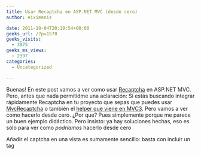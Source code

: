 ```yaml
---
title: Usar Recaptcha en ASP.NET MVC (desde cero)
author: eiximenis

date: 2011-10-04T20:19:54+00:00
geeks_url: /?p=1578
geeks_visits:
  - 3975
geeks_ms_views:
  - 2397
categories:
  - Uncategorized

---
```

Buenas! En este post vamos a ver como usar <a href="http://www.google.com/recaptcha" target="_blank" rel="noopener noreferrer">Recaptcha</a> en ASP.NET MVC. Pero, antes que nada permitidme una aclaración: Si estás buscando integrar rápidamente Recaptcha en tu proyecto que sepas que puedes usar <a href="http://mvcrecaptcha.codeplex.com/" target="_blank" rel="noopener noreferrer">MvcRecaptcha</a> o también el <a href="http://www.dotnetcurry.com/ShowArticle.aspx?ID=611" target="_blank" rel="noopener noreferrer">helper que viene en MVC3</a>. Pero vamos a ver como hacerlo desde cero. ¿Por que? Pues simplemente porque me parece un buen ejemplo didáctico. Pero insisto: ya hay soluciones hechas, eso es sólo para ver como _podríamos_ hacerlo desde cero

Añadir el captcha en una vista es sumamente sencillo: basta con incluir un tag <script> y dejar que él haga todo. También se puede crear usando javascript (lo que es útil si se quiere crear el captcha sólo si se cumplen ciertas condiciones en tiempo de ejecución), pero no vamos a verlo aquí (todos los detalles están en <http://code.google.com/intl/ca/apis/recaptcha/docs/display.html> en el apartado de “Ajax API”).

Para añadir recaptcha en nuestra página basta simplemente con añadir el siguiente código script:

<div style="border-bottom: silver 1px solid; text-align: left; border-left: silver 1px solid; padding-bottom: 4px; line-height: 12pt; background-color: #f4f4f4; margin: 20px 0px 10px; padding-left: 4px; width: 97.5%; padding-right: 4px; font-family: &#39;Courier New&#39;, courier, monospace; direction: ltr; max-height: 200px; font-size: 8pt; overflow: auto; border-top: silver 1px solid; cursor: text; border-right: silver 1px solid; padding-top: 4px" id="codeSnippetWrapper">
  <pre style="border-bottom-style: none; text-align: left; padding-bottom: 0px; line-height: 12pt; background-color: #f4f4f4; margin: 0em; border-left-style: none; padding-left: 0px; width: 100%; padding-right: 0px; font-family: &#39;Courier New&#39;, courier, monospace; direction: ltr; border-top-style: none; color: black; border-right-style: none; font-size: 8pt; overflow: visible; padding-top: 0px" id="codeSnippet">&lt;script type=<span style="color: #006080">"text/javascript"</span><br />     src=<span style="color: #006080">"http://www.google.com/recaptcha/api/challenge?k=CLAVE_PUBLICA"</span>&gt;<br />  &lt;/script&gt;</pre>
  
  <p>
    </div> 
    
    <p>
      Este tag <script> renderizará el captcha en la posición donde se incluya.
    </p>
    
    <p>
      Vamos a crearnos un helper que nos genere este tag script. El código es trivial:
    </p>
    
    <div style="border-bottom: silver 1px solid; text-align: left; border-left: silver 1px solid; padding-bottom: 4px; line-height: 12pt; background-color: #f4f4f4; margin: 20px 0px 10px; padding-left: 4px; width: 97.5%; padding-right: 4px; font-family: &#39;Courier New&#39;, courier, monospace; direction: ltr; max-height: 200px; font-size: 8pt; overflow: auto; border-top: silver 1px solid; cursor: text; border-right: silver 1px solid; padding-top: 4px" id="codeSnippetWrapper">
      <pre style="border-bottom-style: none; text-align: left; padding-bottom: 0px; line-height: 12pt; background-color: #f4f4f4; margin: 0em; border-left-style: none; padding-left: 0px; width: 100%; padding-right: 0px; font-family: &#39;Courier New&#39;, courier, monospace; direction: ltr; border-top-style: none; color: black; border-right-style: none; font-size: 8pt; overflow: visible; padding-top: 0px" id="codeSnippet"><span style="color: #0000ff">public</span> <span style="color: #0000ff">static</span> <span style="color: #0000ff">class</span> RecaptchaExtensions<br />{<br />    <span style="color: #0000ff">public</span> <span style="color: #0000ff">static</span> IHtmlString Recaptcha(<span style="color: #0000ff">this</span> HtmlHelper @<span style="color: #0000ff">this</span>)<br />    {<br />        <span style="color: #0000ff">return</span> Recaptcha(@<span style="color: #0000ff">this</span>, <span style="color: #006080">"RecaptchaPublicKey"</span>);<br />    }<br />    <span style="color: #0000ff">public</span> <span style="color: #0000ff">static</span> IHtmlString Recaptcha(<span style="color: #0000ff">this</span> HtmlHelper @<span style="color: #0000ff">this</span>, <span style="color: #0000ff">string</span> publicKeyId)<br />    {<br />        var publicKey = ConfigurationManager.AppSettings[publicKeyId];<br />        <span style="color: #0000ff">return</span> DoRecaptcha(@<span style="color: #0000ff">this</span>, publicKey);<br />    }<br /><br />    <span style="color: #0000ff">private</span> <span style="color: #0000ff">static</span> IHtmlString DoRecaptcha(<span style="color: #0000ff">this</span> HtmlHelper @<span style="color: #0000ff">this</span>, <span style="color: #0000ff">string</span> publicKey)<br />    {<br />        var tagBuilder = <span style="color: #0000ff">new</span> TagBuilder(<span style="color: #006080">"script"</span>);<br />        tagBuilder.Attributes.Add(<span style="color: #006080">"type"</span>, <span style="color: #006080">"text/javascript"</span>);<br />        tagBuilder.Attributes.Add(<span style="color: #006080">"src"</span>, <span style="color: #0000ff">string</span>.Concat(<span style="color: #006080">"http://www.google.com/recaptcha/api/challenge?k="</span>, publicKey));<br /><br />        <span style="color: #0000ff">return</span> MvcHtmlString.Create(tagBuilder.ToString(TagRenderMode.Normal));<br />    }<br />}<br /></pre>
      
      <p>
        </div> 
        
        <p>
          El método que realmente realiza el trabajo es el método privado DoRecaptcha, que usa un objeto <a href="http://msdn.microsoft.com/en-us/library/system.web.mvc.tagbuilder.aspx" target="_blank" rel="noopener noreferrer">TagBuilder</a> para construir el tag <script>. Fijaos en que el valor de retorno de las funciones del helper es <a href="http://msdn.microsoft.com/en-us/library/system.web.ihtmlstring.aspx" target="_blank" rel="noopener noreferrer">IHtmlString</a>.
        </p>
        
        <p>
          La función Recaptcha del helper recibe un parámetro que es el nombre del <appSetting> donde hay la clave pública de Recaptcha (hay una versión sin parámetreos que usa el <appSetting> cuya clave sea <em>RecaptchaPublicKey</em>.
        </p>
        
        <p>
          Usar el helper es muy sencillo:
        </p>
        
        <div style="border-bottom: silver 1px solid; text-align: left; border-left: silver 1px solid; padding-bottom: 4px; line-height: 12pt; background-color: #f4f4f4; margin: 20px 0px 10px; padding-left: 4px; width: 97.5%; padding-right: 4px; font-family: &#39;Courier New&#39;, courier, monospace; direction: ltr; max-height: 200px; font-size: 8pt; overflow: auto; border-top: silver 1px solid; cursor: text; border-right: silver 1px solid; padding-top: 4px" id="codeSnippetWrapper">
          <pre style="border-bottom-style: none; text-align: left; padding-bottom: 0px; line-height: 12pt; background-color: #f4f4f4; margin: 0em; border-left-style: none; padding-left: 0px; width: 100%; padding-right: 0px; font-family: &#39;Courier New&#39;, courier, monospace; direction: ltr; border-top-style: none; color: black; border-right-style: none; font-size: 8pt; overflow: visible; padding-top: 0px" id="codeSnippet">&lt;div&gt;<br />    Necesitamos asegurarnos que eres humano. Actualmente sólo aceptamos<br />    &lt;i&gt;Humanos estándar&lt;/i&gt;:<br />    @Html.Recaptcha()<br />&lt;/div&gt;<br /></pre>
          
          <p>
            </div> 
            
            <p>
              Perfecto! Estamos listos para lo realmente interesante: Comprobar que el resultado que entra el usuario es válido.
            </p>
            
            <p>
              Para ello, si consultamos <a href="http://code.google.com/intl/ca/apis/recaptcha/docs/verify.html" target="_blank" rel="noopener noreferrer">la página donde se describe el proceso de verificación</a> veremos que necesitamos 4 valores:
            </p>
            
            <ol>
              <li>
                La IP del cliente
              </li>
              <li>
                La clave <em>privada</em> de Recaptcha
              </li>
              <li>
                Dos valores adicionales, llamados <em>challenge </em>y <em>response</em> que nos envía recaptcha (son campos añadidos al formulario). Los nombres de los dos campos son <em>recaptcha_challenge_field</em> y <em>recaptcha_response_field</em>.
              </li>
            </ol>
            
            <p>
              Bueno, para validar que el usuario ha dado de alta el captcha, lo podríamos hacer de muchas maneras, pero yo he escogido un <strong>filtro de acción</strong>. Eso me va a permitir decorar la acción del controlador de la siguiente manera:
            </p>
            
            <div style="border-bottom: silver 1px solid; text-align: left; border-left: silver 1px solid; padding-bottom: 4px; line-height: 12pt; background-color: #f4f4f4; margin: 20px 0px 10px; padding-left: 4px; width: 97.5%; padding-right: 4px; font-family: &#39;Courier New&#39;, courier, monospace; direction: ltr; max-height: 200px; font-size: 8pt; overflow: auto; border-top: silver 1px solid; cursor: text; border-right: silver 1px solid; padding-top: 4px" id="codeSnippetWrapper">
              <pre style="border-bottom-style: none; text-align: left; padding-bottom: 0px; line-height: 12pt; background-color: #f4f4f4; margin: 0em; border-left-style: none; padding-left: 0px; width: 100%; padding-right: 0px; font-family: &#39;Courier New&#39;, courier, monospace; direction: ltr; border-top-style: none; color: black; border-right-style: none; font-size: 8pt; overflow: visible; padding-top: 0px" id="codeSnippet">[HttpPost]<br />[Recaptcha(Name=<span style="color: #006080">"Captcha"</span>)]<br /><span style="color: #0000ff">public</span> ActionResult Register(RegisterModel model)<br />{<br /><span style="color: #008000">//...</span><br />}<br /></pre>
              
              <p>
                </div> 
                
                <p>
                  Si la validación con Recaptcha es errónea el flitro dejará un error en ModelState con la clave indicada en el parámetro <em>Name </em>(aquí el mensaje es fijo, pero por supuesto podría ser variable)<em>. </em>El filtro lo configuraremos para que se ejecute <em>antes</em> de la acción, por lo que, dentro del método <em>Register</em> podremos usar ModelState.IsValid para preguntar si todo está correcto (incluyendo el captcha).
                </p>
                
                <p>
                  El uso de un filtro de acción es interesante porque elimina toda esa lógica de comprobación de la acción del controlador.
                </p>
                
                <p>
                  Bueno, si revisamos de nuevo la documentación de Recaptcha, vemos que debemos usar los 4 valores mencionados anteriormente y realizar un POST a la dirección <a href="http://www.google.com/recaptcha/api/verify">http://www.google.com/recaptcha/api/verify</a>. La respuesta de este POST nos indicará si la validación ha sido correcta (la primera línea valdrá true) o ha sido incorrecta (valdrá false). ¡Y ya está!
                </p>
                
                <p>
                  Para crear el filtro, derivamos de la clase ActionFilterAttribute y redefinimos el método OnActionExecuting, para que se ejecute justo ANTES de la acción del controlador:
                </p>
                
                <div style="border-bottom: silver 1px solid; text-align: left; border-left: silver 1px solid; padding-bottom: 4px; line-height: 12pt; background-color: #f4f4f4; margin: 20px 0px 10px; padding-left: 4px; width: 97.5%; padding-right: 4px; font-family: &#39;Courier New&#39;, courier, monospace; direction: ltr; max-height: 200px; font-size: 8pt; overflow: auto; border-top: silver 1px solid; cursor: text; border-right: silver 1px solid; padding-top: 4px" id="codeSnippetWrapper">
                  <pre style="border-bottom-style: none; text-align: left; padding-bottom: 0px; line-height: 12pt; background-color: #f4f4f4; margin: 0em; border-left-style: none; padding-left: 0px; width: 100%; padding-right: 0px; font-family: &#39;Courier New&#39;, courier, monospace; direction: ltr; border-top-style: none; color: black; border-right-style: none; font-size: 8pt; overflow: visible; padding-top: 0px" id="codeSnippet"><span style="color: #0000ff">public</span> <span style="color: #0000ff">class</span> RecaptchaAttribute : ActionFilterAttribute<br />{<br />    <span style="color: #0000ff">public</span> <span style="color: #0000ff">string</span> Name { get; set; }<br /><br />    <span style="color: #0000ff">public</span> <span style="color: #0000ff">override</span> <span style="color: #0000ff">void</span> OnActionExecuting(ActionExecutingContext filterContext)<br />    {<br />        var request = filterContext.RequestContext.HttpContext.Request;<br />        var challenge = request.Form[<span style="color: #006080">"recaptcha_challenge_field"</span>];<br />        var response = request.Form[<span style="color: #006080">"recaptcha_response_field"</span>];<br />        <span style="color: #0000ff">const</span> <span style="color: #0000ff">string</span> postUrl = <span style="color: #006080">"http://www.google.com/recaptcha/api/verify"</span>;<br />        var result = PerformPost(request.UserHostAddress, challenge, response, postUrl);<br />        <span style="color: #0000ff">if</span> (!result)<br />        {<br />            filterContext.Controller.ViewData.ModelState.AddModelError<br />               (Name ?? <span style="color: #0000ff">string</span>.Empty, <span style="color: #006080">"Recaptcha incorrecto"</span>);<br />        }<br />    }<br /><br /> }<br /></pre>
                  
                  <p>
                    </div> 
                    
                    <p>
                      Este es el código básico: Recogemos los dos campos recaptcha_challenge_field y recaptcha_response_field, realizamos el POST y si el resultado NO es correcto añadimos un error usando el método AddModelError de ModelState.
                    </p>
                    
                    <p>
                      El método PerformPost sería tal y como sigue:
                    </p>
                    
                    <div style="border-bottom: silver 1px solid; text-align: left; border-left: silver 1px solid; padding-bottom: 4px; line-height: 12pt; background-color: #f4f4f4; margin: 20px 0px 10px; padding-left: 4px; width: 97.5%; padding-right: 4px; font-family: &#39;Courier New&#39;, courier, monospace; direction: ltr; max-height: 200px; font-size: 8pt; overflow: auto; border-top: silver 1px solid; cursor: text; border-right: silver 1px solid; padding-top: 4px" id="codeSnippetWrapper">
                      <pre style="border-bottom-style: none; text-align: left; padding-bottom: 0px; line-height: 12pt; background-color: #f4f4f4; margin: 0em; border-left-style: none; padding-left: 0px; width: 100%; padding-right: 0px; font-family: &#39;Courier New&#39;, courier, monospace; direction: ltr; border-top-style: none; color: black; border-right-style: none; font-size: 8pt; overflow: visible; padding-top: 0px" id="codeSnippet"><span style="color: #0000ff">private</span> <span style="color: #0000ff">bool</span> PerformPost(<span style="color: #0000ff">string</span> remoteip, <span style="color: #0000ff">string</span> challenge, <span style="color: #0000ff">string</span> response, <span style="color: #0000ff">string</span> postUrl)<br />{<br />    var request = WebRequest.Create(postUrl);<br />    request.Method = <span style="color: #006080">"POST"</span>;<br />    request.ContentType = <span style="color: #006080">"application/x-www-form-urlencoded"</span>;<br />    var stream = request.GetRequestStream();<br />    var privateKey = ConfigurationManager.AppSettings[<span style="color: #006080">"RecaptchaPrivateKey"</span>];<br />    <span style="color: #0000ff">using</span> (var sw = <span style="color: #0000ff">new</span> StreamWriter(stream))<br />    {<br />        <span style="color: #0000ff">const</span> <span style="color: #0000ff">string</span> data = <span style="color: #006080">"privatekey={0}&remoteip={1}&challenge={2}&response={3}"</span>;<br />        sw.Write(data, privateKey, remoteip, challenge, response);<br />    }<br />    var recaptchaResponse = request.GetResponse();<br />    <span style="color: #0000ff">string</span> recaptchaData = <span style="color: #0000ff">null</span>;<br />    var recaptchaStream = recaptchaResponse.GetResponseStream();<br />    <span style="color: #0000ff">if</span> (recaptchaStream != <span style="color: #0000ff">null</span>)<br />    {<br />        <span style="color: #0000ff">using</span> (var sr = <span style="color: #0000ff">new</span> StreamReader(recaptchaStream))<br />        {<br />            recaptchaData = sr.ReadToEnd();<br />        }<br />        <span style="color: #0000ff">return</span> ParseResponse(recaptchaData);<br />    }<br />    <span style="color: #0000ff">else</span> <span style="color: #0000ff">return</span> <span style="color: #0000ff">false</span>;<br />}<br /></pre>
                      
                      <p>
                        </div> 
                        
                        <p>
                          Usamos la clase WebRequest para realizar una petición POST con los campos indicados. Fijaos en la definición de la variable data que contiene las variables en el formato típico de post: <em>nombre=valor&nombre=valor&</em>… Luego simplemente volcamos esa variable en el stream de la request del objeto WebRequest.
                        </p>
                        
                        <p>
                          Finalmente recogemos la respuesta, la guardamos toda en una cadena y la parseamos con el método ParseResponse que es tal y como sigue:
                        </p>
                        
                        <div style="border-bottom: silver 1px solid; text-align: left; border-left: silver 1px solid; padding-bottom: 4px; line-height: 12pt; background-color: #f4f4f4; margin: 20px 0px 10px; padding-left: 4px; width: 97.5%; padding-right: 4px; font-family: &#39;Courier New&#39;, courier, monospace; direction: ltr; max-height: 200px; font-size: 8pt; overflow: auto; border-top: silver 1px solid; cursor: text; border-right: silver 1px solid; padding-top: 4px" id="codeSnippetWrapper">
                          <pre style="border-bottom-style: none; text-align: left; padding-bottom: 0px; line-height: 12pt; background-color: #f4f4f4; margin: 0em; border-left-style: none; padding-left: 0px; width: 100%; padding-right: 0px; font-family: &#39;Courier New&#39;, courier, monospace; direction: ltr; border-top-style: none; color: black; border-right-style: none; font-size: 8pt; overflow: visible; padding-top: 0px" id="codeSnippet"><span style="color: #0000ff">private</span> <span style="color: #0000ff">static</span> <span style="color: #0000ff">bool</span> ParseResponse(<span style="color: #0000ff">string</span> recaptchaData)<br />{<br />    var reader = <span style="color: #0000ff">new</span> StringReader(recaptchaData);<br />    var first = reader.ReadLine();<br />    var result = <span style="color: #0000ff">false</span>;<br />    <span style="color: #0000ff">if</span> (first != <span style="color: #0000ff">null</span>)<br />    {<br />        first = first.ToLowerInvariant();<br />        <span style="color: #0000ff">bool</span>.TryParse(first, <span style="color: #0000ff">out</span> result);<br />    }<br /><br />    <span style="color: #0000ff">return</span> result;<br />}<br /></pre>
                          
                          <p>
                            </div> 
                            
                            <p>
                              Más simple imposible: leemos la primera línea y miramos si es true o false. Esa primera línea nos indica si ha ido bien o mal la validación del captcha.
                            </p>
                            
                            <p>
                              Y listos! Por supuesto en la vista podemos usar Html.ValidationMessage para añadir el mensaje de error en caso de que la validación del captcha sea incorrecta:
                            </p>
                            
                            <div style="border-bottom: silver 1px solid; text-align: left; border-left: silver 1px solid; padding-bottom: 4px; line-height: 12pt; background-color: #f4f4f4; margin: 20px 0px 10px; padding-left: 4px; width: 97.5%; padding-right: 4px; font-family: &#39;Courier New&#39;, courier, monospace; direction: ltr; max-height: 200px; font-size: 8pt; overflow: auto; border-top: silver 1px solid; cursor: text; border-right: silver 1px solid; padding-top: 4px" id="codeSnippetWrapper">
                              <pre style="border-bottom-style: none; text-align: left; padding-bottom: 0px; line-height: 12pt; background-color: #f4f4f4; margin: 0em; border-left-style: none; padding-left: 0px; width: 100%; padding-right: 0px; font-family: &#39;Courier New&#39;, courier, monospace; direction: ltr; border-top-style: none; color: black; border-right-style: none; font-size: 8pt; overflow: visible; padding-top: 0px" id="codeSnippet">@Html.ValidationMessage("Captcha")<br /><br /></pre>
                              
                              <p>
                                </div> 
                                
                                <p>
                                  El lugar donde coloquemos este llamada a Htm.ValidationMessage es donde aparecerá el mensaje de error en caso de que la validación del captcha sea incorrecta. Por supuesto el parámetro de ValidationMessage es la misma cadena que el valor del atributo Name del ActionFilter (en mi caso <em>Captcha</em>).
                                </p>
                                
                                <p>
                                  Nos falta ver el código de la acción del controlador, pero no tiene ningún secreto:
                                </p>
                                
                                <div style="border-bottom: silver 1px solid; text-align: left; border-left: silver 1px solid; padding-bottom: 4px; line-height: 12pt; background-color: #f4f4f4; margin: 20px 0px 10px; padding-left: 4px; width: 97.5%; padding-right: 4px; font-family: &#39;Courier New&#39;, courier, monospace; direction: ltr; max-height: 200px; font-size: 8pt; overflow: auto; border-top: silver 1px solid; cursor: text; border-right: silver 1px solid; padding-top: 4px" id="codeSnippetWrapper">
                                  <pre style="border-bottom-style: none; text-align: left; padding-bottom: 0px; line-height: 12pt; background-color: #f4f4f4; margin: 0em; border-left-style: none; padding-left: 0px; width: 100%; padding-right: 0px; font-family: &#39;Courier New&#39;, courier, monospace; direction: ltr; border-top-style: none; color: black; border-right-style: none; font-size: 8pt; overflow: visible; padding-top: 0px" id="codeSnippet">[HttpPost]<br />[Recaptcha(Name=<span style="color: #006080">"Captcha"</span>)]<br /><span style="color: #0000ff">public</span> ActionResult Register(RegisterModel model)<br />{<br />    <span style="color: #0000ff">if</span> (ModelState.IsValid)<br />    {<br />        <span style="color: #008000">// Creamos el usuario y lo autenticamos</span><br />    }<br />    <span style="color: #008000">// Si llegamos aquí hay algun error (puede ser el captcha</span><br />    <span style="color: #008000">// puede ser cualquier otro).</span><br />    <span style="color: #0000ff">return</span> View(model);<br />}<br /></pre>
                                  
                                  <p>
                                    </div> 
                                    
                                    <p>
                                      Una prueba rápida nos permite ver que efectivamente si el usuario falla el captcha aparece el mensaje de error:
                                    </p>
                                    
                                    <p>
                                      <a href="http://geeks.ms/cfs-file.ashx/__key/CommunityServer.Blogs.Components.WeblogFiles/etomas/image_5F00_63393F3D.png"><img style="background-image: none; border-bottom: 0px; border-left: 0px; padding-left: 0px; padding-right: 0px; display: inline; border-top: 0px; border-right: 0px; padding-top: 0px" title="image" border="0" alt="image" src="http://geeks.ms/cfs-file.ashx/__key/CommunityServer.Blogs.Components.WeblogFiles/etomas/image_5F00_thumb_5F00_6E162085.png" width="244" height="88" /></a>
                                    </p>
                                    
                                    <p>
                                      Y eso es todo!
                                    </p>
                                    
                                    <p>
                                      En este post hemos visto como usar un ActionFilter para integrar la validación de Recaptcha en nuestro site de forma sencilla y fácil.
                                    </p>
                                    
                                    <p>
                                      Insisto en lo que os he dicho al principio: hay soluciones ya hechas para integrar Recaptcha, pero a veces está bien ver las cosas desde cero, saber como funcionan e intentar ver como afrontarlas, no? Porque si siempre nos lo dan todo masticado… que gracia tiene?
                                    </p>
                                    
                                    <p>
                                      Un saludo! 😀
                                    </p>